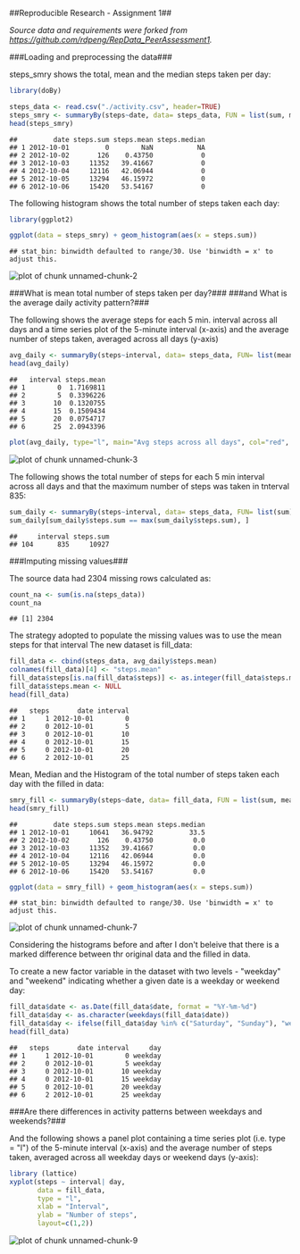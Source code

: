 
##Reproducible Research - Assignment 1##


*Source data and requirements were forked from https://github.com/rdpeng/RepData_PeerAssessment1.*

###Loading and preprocessing the data###

steps_smry shows the total, mean and the median steps taken per day:

```r
library(doBy)

steps_data <- read.csv("./activity.csv", header=TRUE)
steps_smry <- summaryBy(steps~date, data= steps_data, FUN = list(sum, mean, median), na.rm=TRUE)
head(steps_smry)
```

```
##         date steps.sum steps.mean steps.median
## 1 2012-10-01         0        NaN           NA
## 2 2012-10-02       126    0.43750            0
## 3 2012-10-03     11352   39.41667            0
## 4 2012-10-04     12116   42.06944            0
## 5 2012-10-05     13294   46.15972            0
## 6 2012-10-06     15420   53.54167            0
```


The following histogram shows the total number of steps taken each day:

```r
library(ggplot2)

ggplot(data = steps_smry) + geom_histogram(aes(x = steps.sum))
```

```
## stat_bin: binwidth defaulted to range/30. Use 'binwidth = x' to adjust this.
```

![plot of chunk unnamed-chunk-2](figure/unnamed-chunk-2-1.png) 

###What is mean total number of steps taken per day?###
###and What is the average daily activity pattern?###


The following shows the average steps for each 5 min. interval across all days
and a time series plot of the 5-minute interval (x-axis) and the average number of steps taken, averaged across all days (y-axis)

```r
avg_daily <- summaryBy(steps~interval, data= steps_data, FUN= list(mean), na.rm=TRUE)
head(avg_daily)
```

```
##   interval steps.mean
## 1        0  1.7169811
## 2        5  0.3396226
## 3       10  0.1320755
## 4       15  0.1509434
## 5       20  0.0754717
## 6       25  2.0943396
```

```r
plot(avg_daily, type="l", main="Avg steps across all days", col="red", ylab="steps", xlab="interval")
```

![plot of chunk unnamed-chunk-3](figure/unnamed-chunk-3-1.png) 


The  following shows the total number of steps for each 5 min interval across all days
and that the maximum number of steps was taken in tnterval 835:

```r
sum_daily <- summaryBy(steps~interval, data= steps_data, FUN= list(sum), na.rm=TRUE)
sum_daily[sum_daily$steps.sum == max(sum_daily$steps.sum), ]
```

```
##     interval steps.sum
## 104      835     10927
```

###Imputing missing values###


The source data had 2304 missing rows calculated as:

```r
count_na <- sum(is.na(steps_data))
count_na
```

```
## [1] 2304
```


The strategy adopted to populate the missing values was to use the mean steps for that interval
The new dataset is fill_data:

```r
fill_data <- cbind(steps_data, avg_daily$steps.mean)
colnames(fill_data)[4] <- "steps.mean"
fill_data$steps[is.na(fill_data$steps)] <- as.integer(fill_data$steps.mean[is.na(fill_data$steps)])
fill_data$steps.mean <- NULL
head(fill_data)
```

```
##   steps       date interval
## 1     1 2012-10-01        0
## 2     0 2012-10-01        5
## 3     0 2012-10-01       10
## 4     0 2012-10-01       15
## 5     0 2012-10-01       20
## 6     2 2012-10-01       25
```


Mean, Median and the Histogram of the total number of steps taken each day with the filled in data:

```r
smry_fill <- summaryBy(steps~date, data= fill_data, FUN = list(sum, mean, median))
head(smry_fill)
```

```
##         date steps.sum steps.mean steps.median
## 1 2012-10-01     10641   36.94792         33.5
## 2 2012-10-02       126    0.43750          0.0
## 3 2012-10-03     11352   39.41667          0.0
## 4 2012-10-04     12116   42.06944          0.0
## 5 2012-10-05     13294   46.15972          0.0
## 6 2012-10-06     15420   53.54167          0.0
```

```r
ggplot(data = smry_fill) + geom_histogram(aes(x = steps.sum))
```

```
## stat_bin: binwidth defaulted to range/30. Use 'binwidth = x' to adjust this.
```

![plot of chunk unnamed-chunk-7](figure/unnamed-chunk-7-1.png) 


Considering the histograms before and after I don't beleive that there is a marked difference between thr original data and the filled in data.



To create a new factor variable in the dataset with two levels - "weekday" and "weekend" indicating whether a given date is a weekday or weekend day:

```r
fill_data$date <- as.Date(fill_data$date, format = "%Y-%m-%d")
fill_data$day <- as.character(weekdays(fill_data$date))
fill_data$day <- ifelse(fill_data$day %in% c("Saturday", "Sunday"), "weekend", "weekday")
head(fill_data)
```

```
##   steps       date interval     day
## 1     1 2012-10-01        0 weekday
## 2     0 2012-10-01        5 weekday
## 3     0 2012-10-01       10 weekday
## 4     0 2012-10-01       15 weekday
## 5     0 2012-10-01       20 weekday
## 6     2 2012-10-01       25 weekday
```

###Are there differences in activity patterns between weekdays and weekends?###


And the following shows a panel plot containing a time series plot (i.e. type = "l") of the 5-minute interval (x-axis) and the average number of steps taken, averaged across all weekday days or weekend days (y-axis):

```r
library (lattice)
xyplot(steps ~ interval| day, 
       data = fill_data,
       type = "l",
       xlab = "Interval",
       ylab = "Number of steps",
       layout=c(1,2))
```

![plot of chunk unnamed-chunk-9](figure/unnamed-chunk-9-1.png) 



